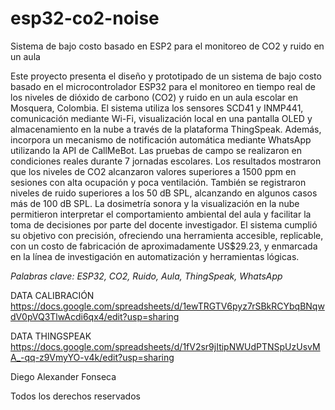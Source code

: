 # esp32-co2-noise
Sistema de bajo costo basado en ESP2 para el monitoreo de CO2 y ruido en un aula

Este proyecto presenta el diseño y prototipado de un sistema de bajo costo basado en el microcontrolador ESP32 para el monitoreo en tiempo real de los niveles de dióxido de carbono (CO2) y ruido en un aula escolar en Mosquera, Colombia. El sistema utiliza los sensores SCD41 y INMP441, comunicación mediante Wi-Fi, visualización local en una pantalla OLED y almacenamiento en la nube a través de la plataforma ThingSpeak. Además, incorpora un mecanismo de notificación automática mediante WhatsApp utilizando la API de CallMeBot.
Las pruebas de campo se realizaron en condiciones reales durante 7 jornadas escolares. Los resultados mostraron que los niveles de CO2 alcanzaron valores superiores a 1500 ppm en sesiones con alta ocupación y poca ventilación. También se registraron niveles de ruido superiores a los 50 dB SPL, alcanzando en algunos casos más de 100 dB SPL. La dosimetría sonora y la visualización en la nube permitieron interpretar el comportamiento ambiental del aula y facilitar la toma de decisiones por parte del docente investigador. El sistema cumplió su objetivo con precisión, ofreciendo una herramienta accesible, replicable, con un costo de fabricación de aproximadamente US$29.23, y enmarcada en la línea de investigación en automatización y herramientas lógicas. 

*Palabras clave: ESP32, CO2, Ruido, Aula, ThingSpeak, WhatsApp*

DATA CALIBRACIÓN
https://docs.google.com/spreadsheets/d/1ewTRGTV6pyz7rSBkRCYbqBNqwdV0pVQ3TlwAcdi6qx4/edit?usp=sharing 

DATA THINGSPEAK
https://docs.google.com/spreadsheets/d/1fV2sr9jItipNWUdPTNSpUzUsvMA_-qq-z9VmyYO-v4k/edit?usp=sharing 


Diego Alexander Fonseca

Todos los derechos reservados

